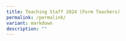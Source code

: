 ```yaml
---
title: Teaching Staff 2024 (Form Teachers)
permalink: /permalink/
variant: markdown
description: ""
---
```


